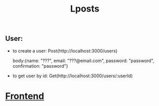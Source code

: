 <h1 align="center">Lposts</h1>
</br>
<h2>User:</h2>
<ul>
  <li>to create a user: <span>Post(http://localhost:3000/users)</span> 
  <p>body:{name: "???", email: "???@email.com", password: "password", confirmation: "password"}</p></li>
  <li>to get user by id: <span>Get(http://localhost:3000/users/:userId)</span></li>
</ul>

# [Frontend](https://github.com/khaledtf19/Lposts2--Frontend)
